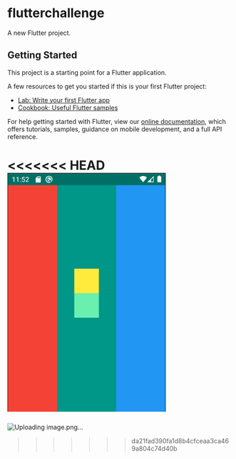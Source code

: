 
# flutterchallenge

A new Flutter project.

## Getting Started

This project is a starting point for a Flutter application.

A few resources to get you started if this is your first Flutter project:

- [Lab: Write your first Flutter app](https://flutter.dev/docs/get-started/codelab)
- [Cookbook: Useful Flutter samples](https://flutter.dev/docs/cookbook)

For help getting started with Flutter, view our
[online documentation](https://flutter.dev/docs), which offers tutorials,
samples, guidance on mobile development, and a full API reference.


<<<<<<< HEAD
![Image du challenge udemy course Bootcamp 2020 Flutter ](/images/image.png)
=======
![Uploading image.png…]()
>>>>>>> da21fad390fa1d8b4cfceaa3ca469a804c74d40b
